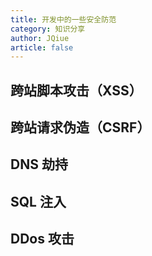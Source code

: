 ```yaml
---
title: 开发中的一些安全防范
category: 知识分享
author: JQiue
article: false
---
```


## 跨站脚本攻击（XSS）

## 跨站请求伪造（CSRF）

## DNS 劫持

## SQL 注入

## DDos 攻击
